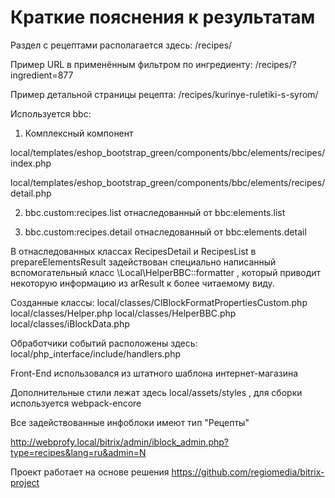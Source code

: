 # Краткие пояснения к результатам

Раздел с рецептами располагается здесь: /recipes/

Пример URL в применённым фильтром по ингредиенту: /recipes/?ingredient=877

Пример детальной страницы рецепта: /recipes/kurinye-ruletiki-s-syrom/


Используется bbc:

1) Комплексный компонент

local/templates/eshop_bootstrap_green/components/bbc/elements/recipes/index.php

local/templates/eshop_bootstrap_green/components/bbc/elements/recipes/detail.php

2) bbc.custom:recipes.list отнаследованный от bbc:elements.list

3) bbc.custom:recipes.detail отнаследованный от bbc:elements.detail

В отнаследованных классах RecipesDetail и RecipesList в prepareElementsResult задействован специально написанный вспомогательный класс \Local\HelperBBC::formatter , который приводит некоторую информацию из arResult к более читаемому виду.


Созданные классы:
local/classes/CIBlockFormatPropertiesCustom.php
local/classes/Helper.php
local/classes/HelperBBC.php
local/classes/iBlockData.php


Обработчики событий расположены здесь:
local/php_interface/include/handlers.php


Front-End использовался из штатного шаблона интернет-магазина

Дополнительные стили лежат здесь local/assets/styles , для сборки используется webpack-encore


Все задействованные инфоблоки имеют тип "Рецепты"

http://webprofy.local/bitrix/admin/iblock_admin.php?type=recipes&lang=ru&admin=N


Проект работает на основе решения https://github.com/regiomedia/bitrix-project
